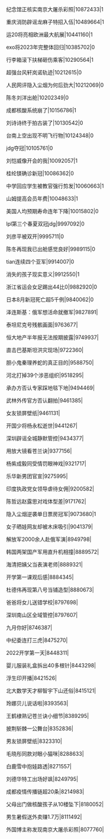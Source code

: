 纪念馆正核实南京大屠杀彩照|10872433|1

重庆消防辟谣龙麻子特招入伍|10489664|1

运20将亮相欧洲最大航展|10441160|1

exo将2023年完整体回归|10385702|0

行李箱滚下扶梯砸伤乘客|10290564|1

超强台风轩岚诺轨迹|10212615|0

人民网评隐入尘烟为何后劲大|10212069|0

陈冬刘洋出舱|10202349|0

成都核酸系统崩了|10156786|1

刘诗诗终于拍古装了|10130542|0

台南上空出现不明飞行物|10124348|0

jdg夺冠|10105761|0

刘恺威像开会的我|10092057|1

桂纶镁确诊新冠|10086362|0

中学回应学生被教官强行剪发|10060663|1

山姆提高会员年费|10048633|1

美国人均预期寿命连年下降|10015802|0

lpl第三个春夏双冠jdg|9997092|0

刘彦平被双开|9995711|0

陈冬再现我已出舱感觉良好|9989115|0

tian连续四个亚军|9914007|0

消失的孩子现实意义|9912550|1

浙江省运会女足踢出44比0|9882920|0

日本8月新冠死亡超5千例|9840062|0

泽连斯基：俄军想活命就撤军|9827891|

泰坦尼克号残骸画面|9763677|

恒大地产半年报无法按期披露|9749937|

直击巴基斯坦洪灾现场|9722360|

胆小鬼秦理养蛇的真正目的|9588750|

河北打掉39个涉恶组织|9518295|

承办方否认专家踩地毯下地|9494469|

武林外传官方否认翻拍|9461385|

女友锁屏壁纸|9461131|

开国少将杨永松逝世|9441267|

深圳辟谣全城静默管控|9434377|

用放大镜看苍兰诀|9377156|

杨紫成毅同受情罚眼神戏|9321717|

乐华新男团官宣|9275995|

印度执政党女领导虐待女佣|9200582|

陈哲远赵露思对戏体型差|9171762|

隐入尘烟逆袭单日票房冠军|9073680|1

女子晒娃网友却被木床吸引|9041379|

解放军2000余人赴俄军演|8949798|

韩国两架国产军用直升机相撞|8889572|

海清把姨父当表演老师|8889321|

开学第一课观后感|8884345|

杜德伟再现第八号当铺造型|8880673|

爸爸将女儿送错学校|8797698|

深圳南山区全域管控|8797607|

九月你好|8746387|

中纪委连打三虎|8475270|

2022开学第一天|8448311|

婴儿服装礼盒拆出40多根针|8443298|

浮生印开播|8421526|

北大数学天才柳智宇下山还俗|8415121|

玲娜贝儿说话啦|8393563|

王鹤棣熟记苍兰诀小细节|8389295|

披荆斩棘一公舞台|8352836|

男友锁屏壁纸|8323310|

毛晓彤同款对眼小猫咪|8288633|

白鹿雪中抱娃路透|8271557|

刘德华特工出场好飒|8249795|

成都疫情传播链超20条|8214983|

父母出门做核酸孩子从10楼坠下|8180052|

男生暑假送外卖赚1.7万|8111492|

外国博主称发现南京大屠杀彩照|8077760|

